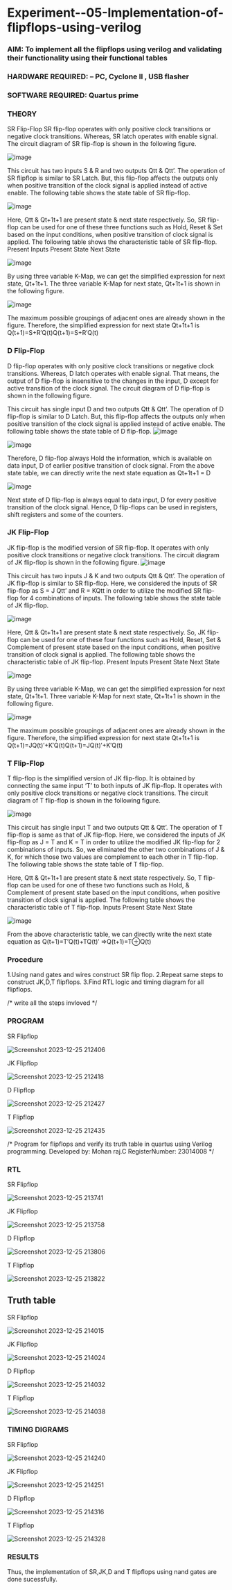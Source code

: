 # Experiment--05-Implementation-of-flipflops-using-verilog
### AIM: To implement all the flipflops using verilog and validating their functionality using their functional tables
### HARDWARE REQUIRED:  – PC, Cyclone II , USB flasher
### SOFTWARE REQUIRED:   Quartus prime
### THEORY 
SR Flip-Flop
SR flip-flop operates with only positive clock transitions or negative clock transitions. Whereas, SR latch operates with enable signal. The circuit diagram of SR flip-flop is shown in the following figure.

![image](https://user-images.githubusercontent.com/36288975/167910294-bb550548-b1dc-4cba-9044-31d9037d476b.png)

 
This circuit has two inputs S & R and two outputs Qtt & Qtt’. The operation of SR flipflop is similar to SR Latch. But, this flip-flop affects the outputs only when positive transition of the clock signal is applied instead of active enable.
The following table shows the state table of SR flip-flop.


![image](https://user-images.githubusercontent.com/36288975/167910648-ced88e69-869c-42e2-9718-a285a3902446.png)


Here, Qtt & Qt+1t+1 are present state & next state respectively. So, SR flip-flop can be used for one of these three functions such as Hold, Reset & Set based on the input conditions, when positive transition of clock signal is applied. The following table shows the characteristic table of SR flip-flop.
Present Inputs	Present State	Next State


![image](https://user-images.githubusercontent.com/36288975/167908180-5fc9d589-1cb5-41f5-b2c8-927e04f5f387.png)

By using three variable K-Map, we can get the simplified expression for next state, Qt+1t+1. The three variable K-Map for next state, Qt+1t+1 is shown in the following figure.

![image](https://user-images.githubusercontent.com/36288975/167908214-25b30a54-db20-4bcb-9385-5f93a1982a09.png)

 
The maximum possible groupings of adjacent ones are already shown in the figure. Therefore, the simplified expression for next state Qt+1t+1 is
Q(t+1)=S+R′Q(t)Q(t+1)=S+R′Q(t)


### D Flip-Flop
D flip-flop operates with only positive clock transitions or negative clock transitions. Whereas, D latch operates with enable signal. That means, the output of D flip-flop is insensitive to the changes in the input, D except for active transition of the clock signal. The circuit diagram of D flip-flop is shown in the following figure.
 
This circuit has single input D and two outputs Qtt & Qtt’. The operation of D flip-flop is similar to D Latch. But, this flip-flop affects the outputs only when positive transition of the clock signal is applied instead of active enable.
The following table shows the state table of D flip-flop.
![image](https://user-images.githubusercontent.com/36288975/167908342-e03f0cbb-5958-43bb-b74a-5e3ec2341675.png)

![image](https://user-images.githubusercontent.com/36288975/167910325-aeef0739-0a54-40e2-bebd-6f5fa0cad10e.png)



Therefore, D flip-flop always Hold the information, which is available on data input, D of earlier positive transition of clock signal. From the above state table, we can directly write the next state equation as
Qt+1t+1 = D



![image](https://user-images.githubusercontent.com/36288975/167908850-d39d07ba-7f9d-490a-b9f2-274e189fd047.png)

Next state of D flip-flop is always equal to data input, D for every positive transition of the clock signal. Hence, D flip-flops can be used in registers, shift registers and some of the counters.


### JK Flip-Flop
JK flip-flop is the modified version of SR flip-flop. It operates with only positive clock transitions or negative clock transitions. The circuit diagram of JK flip-flop is shown in the following figure.
![image](https://user-images.githubusercontent.com/36288975/167910378-d2d984a7-2815-4d17-8c41-ee4bdf59ec24.png) 

 
This circuit has two inputs J & K and two outputs Qtt & Qtt’. The operation of JK flip-flop is similar to SR flip-flop. Here, we considered the inputs of SR flip-flop as S = J Qtt’ and R = KQtt in order to utilize the modified SR flip-flop for 4 combinations of inputs.
The following table shows the state table of JK flip-flop.


![image](https://user-images.githubusercontent.com/36288975/167908575-59c35afb-50d3-46a2-888c-47478a3179d5.png)

Here, Qtt & Qt+1t+1 are present state & next state respectively. So, JK flip-flop can be used for one of these four functions such as Hold, Reset, Set & Complement of present state based on the input conditions, when positive transition of clock signal is applied. The following table shows the characteristic table of JK flip-flop.
Present Inputs	Present State	Next State

![image](https://user-images.githubusercontent.com/36288975/167908664-c854ffe9-0bd3-44c2-bfa6-e53928181c69.png)


By using three variable K-Map, we can get the simplified expression for next state, Qt+1t+1. Three variable K-Map for next state, Qt+1t+1 is shown in the following figure.
 
 
 ![image](https://user-images.githubusercontent.com/36288975/167908688-fa93c3e9-8323-4864-947d-c11d163d5a90.png)

The maximum possible groupings of adjacent ones are already shown in the figure. Therefore, the simplified expression for next state Qt+1t+1 is
Q(t+1)=JQ(t)′+K′Q(t)Q(t+1)=JQ(t)′+K′Q(t)



### T Flip-Flop
T flip-flop is the simplified version of JK flip-flop. It is obtained by connecting the same input ‘T’ to both inputs of JK flip-flop. It operates with only positive clock transitions or negative clock transitions. The circuit diagram of T flip-flop is shown in the following figure.

![image](https://user-images.githubusercontent.com/36288975/167911534-5f3c445d-bc68-46e2-9a9c-7efce5febc60.png)



This circuit has single input T and two outputs Qtt & Qtt’. The operation of T flip-flop is same as that of JK flip-flop. Here, we considered the inputs of JK flip-flop as J = T and K = T in order to utilize the modified JK flip-flop for 2 combinations of inputs. So, we eliminated the other two combinations of J & K, for which those two values are complement to each other in T flip-flop.
The following table shows the state table of T flip-flop.



Here, Qtt & Qt+1t+1 are present state & next state respectively. So, T flip-flop can be used for one of these two functions such as Hold, & Complement of present state based on the input conditions, when positive transition of clock signal is applied. The following table shows the characteristic table of T flip-flop.
Inputs	Present State	Next State


![image](https://user-images.githubusercontent.com/36288975/167909015-53aa9450-3f28-4202-887a-79d88228f8a0.png)

From the above characteristic table, we can directly write the next state equation as
Q(t+1)=T′Q(t)+TQ(t)′
⇒Q(t+1)=T⊕Q(t)

### Procedure

1.Using nand gates and wires construct SR flip flop.
2.Repeat same steps to construct JK,D,T flipflops.
3.Find RTL logic and timing diagram for all flipflops.

/* write all the steps invloved */

### PROGRAM 
SR Flipflop

![Screenshot 2023-12-25 212406](https://github.com/Mohanraj2006/Experiment--05-Implementation-of-flipflops-using-verilog/assets/152195759/f97e403c-1f1b-488a-a9ed-8e9eb943228e)

JK Flipflop

![Screenshot 2023-12-25 212418](https://github.com/Mohanraj2006/Experiment--05-Implementation-of-flipflops-using-verilog/assets/152195759/942ca250-71c8-4132-b4e8-6a616376ead7)


D  Flipflop

![Screenshot 2023-12-25 212427](https://github.com/Mohanraj2006/Experiment--05-Implementation-of-flipflops-using-verilog/assets/152195759/ed55c309-b126-4028-a165-15c2d3eabdea)

T  Flipflop

![Screenshot 2023-12-25 212435](https://github.com/Mohanraj2006/Experiment--05-Implementation-of-flipflops-using-verilog/assets/152195759/65c9c229-9dc0-43bd-9714-82a56e245cae)


/*
Program for flipflops  and verify its truth table in quartus using Verilog programming.
Developed by: Mohan raj.C
RegisterNumber: 23014008
*/

### RTL  
SR  Flipflop

![Screenshot 2023-12-25 213741](https://github.com/Mohanraj2006/Experiment--05-Implementation-of-flipflops-using-verilog/assets/152195759/74cf6b9f-de4d-494a-a9e1-f386e90a344a)

JK  Flipflop

![Screenshot 2023-12-25 213758](https://github.com/Mohanraj2006/Experiment--05-Implementation-of-flipflops-using-verilog/assets/152195759/bac6c008-2dd8-4eb6-ac61-77f144165b74)

D   Flipflop

![Screenshot 2023-12-25 213806](https://github.com/Mohanraj2006/Experiment--05-Implementation-of-flipflops-using-verilog/assets/152195759/b32b0be7-7e9d-44df-81b3-362417a7e3bc)

T   Flipflop

![Screenshot 2023-12-25 213822](https://github.com/Mohanraj2006/Experiment--05-Implementation-of-flipflops-using-verilog/assets/152195759/9f8cb3cf-427e-4a28-9e01-a01a4c565588)

## Truth table
SR  Flipflop

![Screenshot 2023-12-25 214015](https://github.com/Mohanraj2006/Experiment--05-Implementation-of-flipflops-using-verilog/assets/152195759/eede7f1a-9f4e-4f1c-a15d-b5a1c61c93cc)

JK  Flipflop

![Screenshot 2023-12-25 214024](https://github.com/Mohanraj2006/Experiment--05-Implementation-of-flipflops-using-verilog/assets/152195759/d2d44992-a8da-482a-bba7-a1d4e6a3ecc9)


D  Flipflop

![Screenshot 2023-12-25 214032](https://github.com/Mohanraj2006/Experiment--05-Implementation-of-flipflops-using-verilog/assets/152195759/f2247c25-81ad-4d07-a754-230e9ac2a151)

T  Flipflop

![Screenshot 2023-12-25 214038](https://github.com/Mohanraj2006/Experiment--05-Implementation-of-flipflops-using-verilog/assets/152195759/6f37810c-7836-4a87-9b38-d1d5b62a467e)


### TIMING DIGRAMS  
SR Flipflop

![Screenshot 2023-12-25 214240](https://github.com/Mohanraj2006/Experiment--05-Implementation-of-flipflops-using-verilog/assets/152195759/aeab8a22-04a6-48e2-9c50-a742262d2e60)

JK  Flipflop

![Screenshot 2023-12-25 214251](https://github.com/Mohanraj2006/Experiment--05-Implementation-of-flipflops-using-verilog/assets/152195759/ef8605a4-02d1-4333-9796-9215f900292d)


D  Flipflop

![Screenshot 2023-12-25 214316](https://github.com/Mohanraj2006/Experiment--05-Implementation-of-flipflops-using-verilog/assets/152195759/42ea2550-f76a-46f2-98cd-7ede9f8e424a)


T  Flipflop

![Screenshot 2023-12-25 214328](https://github.com/Mohanraj2006/Experiment--05-Implementation-of-flipflops-using-verilog/assets/152195759/9870bbc8-e726-4d47-872c-4c01c32e1a36)








### RESULTS 
Thus, the implementation of SR,JK,D and T flipflops using nand gates are done sucessfully.

